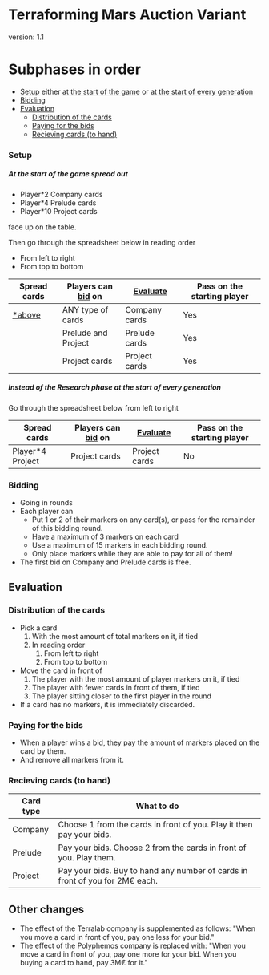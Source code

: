 # Terraforming Mars Auction Variant

version: 1.1

# Subphases in order

- [Setup](#setup) either [at the start of the game](#at-the-start-of-the-game-spread-out) or [at the start of every generation](#instead-of-the-research-phase-at-the-start-of-every-generation)
- [Bidding](#bidding)
- [Evaluation](#evaluation)
    - [Distribution of the cards](#distribution-of-the-cards)
    - [Paying for the bids](#paying-for-the-bids)
    - [Recieving cards (to hand)](#recieving-cards-to-hand)

### Setup

##### At the start of the game spread out

- Player*2 Company cards
- Player*4 Prelude cards
- Player*10 Project cards

face up on the table.

Then go through the spreadsheet below in reading order

- From left to right
- From top to bottom

| Spread cards | Players can [bid](#bidding) on | [Evaluate](#evaluation) | Pass on the starting player |
|--------------|--------------------|----------|-----------------------------|
| [*above](#at-the-start-of-the-game-spread-out) | ANY type of cards | Company cards | Yes |
| | Prelude and Project | Prelude cards | Yes |
| | Project cards | Project cards | Yes |

##### Instead of the Research phase at the start of every generation

Go through the spreadsheet below from left to right

| Spread cards | Players can [bid](#bidding) on | [Evaluate](#evaluation) | Pass on the starting player |
|--------------|--------------------|----------|-----------------------------|
| Player*4 Project | Project cards | Project cards | No |

### Bidding

- Going in rounds
- Each player can
    - Put 1 or 2 of their markers on any card(s), or pass for the remainder of this bidding round.
    - Have a maximum of 3 markers on each card
    - Use a maximum of 15 markers in each bidding round.
    - Only place markers while they are able to pay for all of them!
- The first bid on Company and Prelude cards is free.

## Evaluation

### Distribution of the cards

- Pick a card
    1. With the most amount of total markers on it, if tied
    2. In reading order
        1. From left to right
        2. From top to bottom
- Move the card in front of
    1. The player with the most amount of player markers on it, if tied
    2. The player with fewer cards in front of them, if tied
    3. The player sitting closer to the first player in the round
- If a card has no markers, it is immediately discarded.

### Paying for the bids

- When a player wins a bid, they pay the amount of markers placed on the card by them.
- And remove all markers from it.

### Recieving cards (to hand)

| Card type | What to do |
|-----------|------------|
| Company | Choose 1 from the cards in front of you. Play it then pay your bids. |
| Prelude | Pay your bids. Choose 2 from the cards in front of you. Play them. |
| Project | Pay your bids. Buy to hand any number of cards in front of you for 2M€ each. |

## Other changes

- The effect of the Terralab company is supplemented as follows: "When you move a card in front of you, pay one less for your bid."
- The effect of the Polyphemos company is replaced with: "When you move a card in front of you, pay one more for your bid. When you buying a card to hand, pay 3M€ for it."
